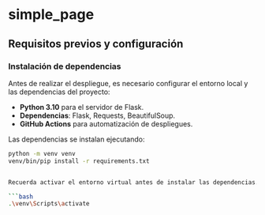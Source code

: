 # simple_page
## Requisitos previos y configuración

###  Instalación de dependencias
Antes de realizar el despliegue, es necesario configurar el entorno local y las dependencias del proyecto:

- **Python 3.10** para el servidor de Flask.
- **Dependencias**: Flask, Requests, BeautifulSoup.
- **GitHub Actions** para automatización de despliegues.

Las dependencias se instalan ejecutando:

```bash
python -m venv venv
venv/bin/pip install -r requirements.txt


Recuerda activar el entorno virtual antes de instalar las dependencias. Si estás utilizando un sistema basado en Unix, En Windows usa:

```bash
.\venv\Scripts\activate

